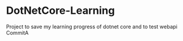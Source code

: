 # DotNetCore-Learning
Project to save my learning progress of dotnet core and to test webapi
CommitA
